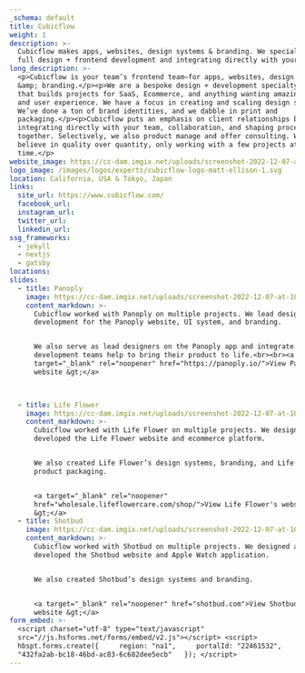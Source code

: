 ```yaml
---
_schema: default
title: Cubicflow
weight: 1
description: >-
  Cubicflow makes apps, websites, design systems & branding. We specialize in
  full design + frontend development and integrating directly with your teams.
long_description: >-
  <p>Cubicflow is your team’s frontend team—for apps, websites, design systems
  &amp; branding.</p><p>We are a bespoke design + development specialty shop
  that builds projects for SaaS, Ecommerce, and anything wanting amazing design
  and user experience. We have a focus in creating and scaling design systems.
  We’ve done a ton of brand identities, and we dabble in print and
  packaging.</p><p>Cubicflow puts an emphasis on client relationships by
  integrating directly with your team, collaboration, and shaping processes
  together. Selectively, we also product manage and offer consulting. We truly
  believe in quality over quantity, only working with a few projects at any
  time.</p>
website_image: https://cc-dam.imgix.net/uploads/screenshot-2022-12-07-at-10-07-13-am.png
logo_image: /images/logos/experts/cubicflow-logo-matt-ellison-1.svg
location: California, USA & Tokyo, Japan
links:
  site_url: https://www.cubicflow.com/
  facebook_url:
  instagram_url:
  twitter_url:
  linkedin_url:
ssg_frameworks:
  - jekyll
  - nextjs
  - gatsby
locations:
slides:
  - title: Panoply
    image: https://cc-dam.imgix.net/uploads/screenshot-2022-12-07-at-10-09-50-am.png
    content_markdown: >-
      Cubicflow worked with Panoply on multiple projects. We lead design and
      development for the Panoply website, UI system, and branding.


      We also serve as lead designers on the Panoply app and integrate with
      development teams help to bring their product to life.<br><br><a
      target="_blank" rel="noopener" href="https://panoply.io/">View Panoply's
      website &gt;</a>


      ​​​
  - title: Life Flower
    image: https://cc-dam.imgix.net/uploads/screenshot-2022-12-07-at-10-13-21-am.png
    content_markdown: >-
      Cubicflow worked with Life Flower on multiple projects. We designed and
      developed the Life Flower website and ecommerce platform.


      We also created Life Flower’s design systems, branding, and Life Flower’s
      product packaging.


      <a target="_blank" rel="noopener"
      href="wholesale.lifeflowercare.com/shop/">View Life Flower's website
      &gt;</a>
  - title: Shotbud
    image: https://cc-dam.imgix.net/uploads/screenshot-2022-12-07-at-10-16-45-am.png
    content_markdown: >-
      Cubicflow worked with Shotbud on multiple projects. We designed and
      developed the Shotbud website and Apple Watch application.


      We also created Shotbud’s design systems and branding.


      <a target="_blank" rel="noopener" href="shotbud.com">View Shotbud's
      website &gt;</a>
form_embed: >-
  <script charset="utf-8" type="text/javascript"
  src="//js.hsforms.net/forms/embed/v2.js"></script> <script>  
  hbspt.forms.create({     region: "na1",     portalId: "22461532",     formId:
  "432fa2ab-bc18-46bd-ac83-6c682dee5ecb"   }); </script>
---
```

